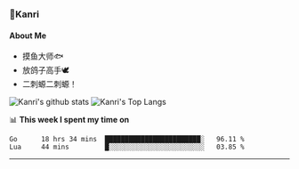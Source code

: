 ### 🌱Kanri
#### About Me
- 摸鱼大师🐟
- 放鸽子高手🕊
- 二刺螈二刺螈！

![Kanri's github stats](https://github-readme-stats.vercel.app/api?username=Yiwen-Chan&show_icons=true&theme=vue&line_height=20)
![Kanri's Top Langs](https://github-readme-stats.vercel.app/api/top-langs/?username=Yiwen-Chan&layout=compact&theme=vue&card_width=270)

📊 **This week I spent my time on**
<!--START_SECTION:waka-->
```text
Go      18 hrs 34 mins  ████████████████████████░   96.11 % 
Lua     44 mins         █░░░░░░░░░░░░░░░░░░░░░░░░   03.85 % 
```
<!--END_SECTION:waka-->

***

